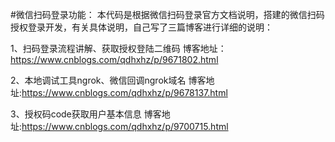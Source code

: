 #微信扫码登录功能：
本代码是根据微信扫码登录官方文档说明，搭建的微信扫码授权登录开发，有关具体说明，自己写了三篇博客进行详细的说明：

1、扫码登录流程讲解、获取授权登陆二维码
博客地址：https://www.cnblogs.com/qdhxhz/p/9671802.html

2、本地调试工具ngrok、微信回调ngrok域名
博客地址:https://www.cnblogs.com/qdhxhz/p/9678137.html

3、授权码code获取用户基本信息
博客地址:https://www.cnblogs.com/qdhxhz/p/9700715.html